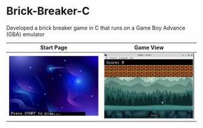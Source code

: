 # Brick-Breaker-C
Developed a brick breaker game in C that runs on a Game Boy Advance (GBA) emulator

| Start Page | Game View |
|:----:|:----:|
|<img src="./assets/start_page.png" width=300 > | <img src="./assets/game_view.jpg" width=300 >|
